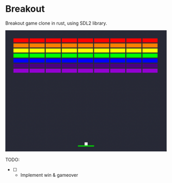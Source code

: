 # Breakout

Breakout game clone in rust, using SDL2 library.

![](./Screenshot.png)

TODO:
- [ ] - Implement win & gameover
